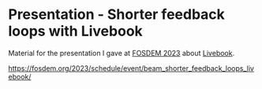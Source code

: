# Presentation - Shorter feedback loops with Livebook

Material for the presentation I gave at [FOSDEM 2023](https://fosdem.org/2023/) about [Livebook](https://livebook.dev/).

https://fosdem.org/2023/schedule/event/beam_shorter_feedback_loops_livebook/
